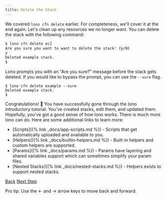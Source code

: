 ```yaml
---
title: Delete the Stack
---
```


We covered `lono cfn delete` earlier. For completeness, we'll cover it at the end again.  Let's clean up any resources we no longer want.  You can delete the stack with the following command:

```sh
$ lono cfn delete ec2
Are you sure you want to want to delete the stack? (y/N)
y
Deleted example stack.
$
```

Lono prompts you with an "Are you sure?" message before the stack gets deleted.  If you would like to bypass the prompt, you can use the `--sure` flag.

```
$ lono cfn delete example --sure
Deleted example stack.
$
```

Congratulations! 🎉 You have successfully gone through the lono introductory tutorial. You've created stacks, edit them, and updated them. Hopefully, you've got a good sense of how lono works.  There is much more lono can do. Here are some additional links to learn more:

* [Scripts]({% link _docs/app-scripts.md %}) - Scripts that get automatically uploaded and available to you.
* [Helpers]({% link _docs/builtin-helpers.md %}) - Built-in helpers and custom helpers are supported.
* [Params]({% link _docs/params.md %}) - Params have layering and shared variables support which can sometimes simplify your param files.
* [Nested Stacks]({% link _docs/nested-stacks.md %}) - Helpers exists to support nested stacks.

<a id="prev" class="btn btn-basic" href="{% link _docs/tutorials/ec2/edit-native.md %}">Back</a>
<a id="next" class="btn btn-primary" href="{% link _docs/docs-start.md %}">Next Step</a>
<p class="keyboard-tip">Pro tip: Use the <- and -> arrow keys to move back and forward.</p>

